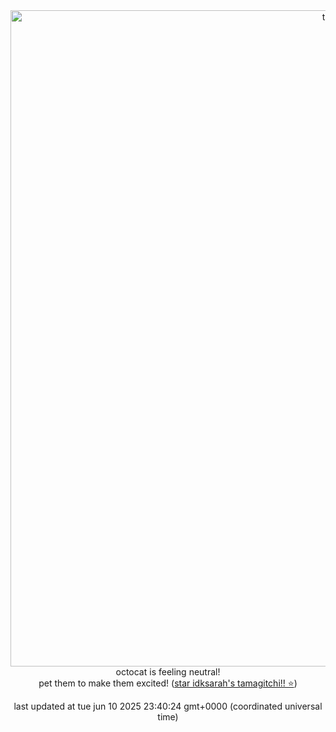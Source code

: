 <div align="center">
            <img style="width: 75em;" src="https://hc-cdn.hel1.your-objectstorage.com/s/v3/84c5779df6447a2f74ba16641f7bffe63616ef6d_neutral.gif" alt="tamagitchi" /><br>
            octocat is feeling neutral!<br>
            pet them to make them excited! (<a href="https://github.com/idksarah/tamagitchi">star idksarah's tamagitchi!! ⭐</a>)
            <p>last updated at tue jun 10 2025 23:40:24 gmt+0000 (coordinated universal time)</p>
        </div>